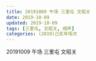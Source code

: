 ```yaml
---
title: 20191009 午场 三里屯 文昭关
date: 2019-10-09
updated: 2019-10-09
tags: [三里屯, 文昭关, 相声]
categories: (2019)己亥年场次
---
```

20191009 午场 三里屯 文昭关

